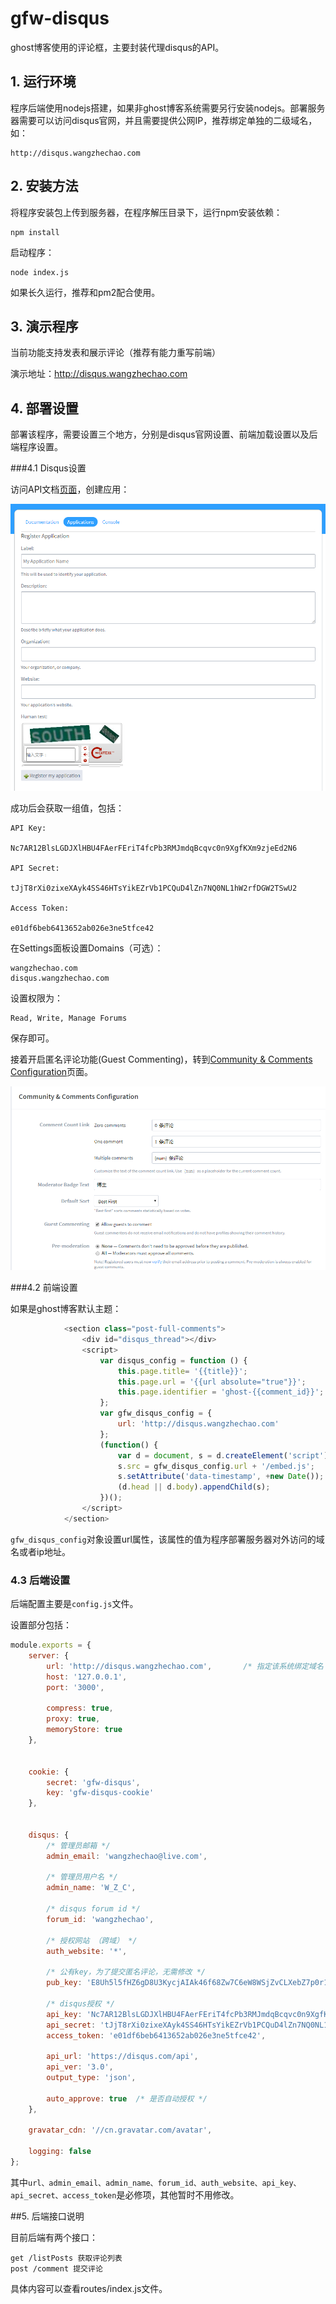 # gfw-disqus
ghost博客使用的评论框，主要封装代理disqus的API。

## 1. 运行环境

程序后端使用nodejs搭建，如果非ghost博客系统需要另行安装nodejs。部署服务器需要可以访问disqus官网，并且需要提供公网IP，推荐绑定单独的二级域名，如：

```
http://disqus.wangzhechao.com
```

## 2. 安装方法

将程序安装包上传到服务器，在程序解压目录下，运行npm安装依赖：

```
npm install
```

启动程序：

```
node index.js
```

如果长久运行，推荐和pm2配合使用。

## 3. 演示程序

当前功能支持发表和展示评论（推荐有能力重写前端）

演示地址：http://disqus.wangzhechao.com

## 4. 部署设置

部署该程序，需要设置三个地方，分别是disqus官网设置、前端加载设置以及后端程序设置。

###4.1 Disqus设置

访问API文档[页面](https://disqus.com/api/applications/)，创建应用：

![Applications](./1.png)

成功后会获取一组值，包括：

```
API Key:

Nc7AR12BlsLGDJXlHBU4FAerFEriT4fcPb3RMJmdqBcqvc0n9XgfKXm9zjeEd2N6

API Secret:

tJjT8rXi0zixeXAyk4SS46HTsYikEZrVb1PCQuD4lZn7NQ0NL1hW2rfDGW2TSwU2

Access Token:

e01df6beb6413652ab026e3ne5tfce42
```

在Settings面板设置Domains（可选）：

```
wangzhechao.com
disqus.wangzhechao.com
```

设置权限为：

```
Read, Write, Manage Forums
```

保存即可。

接着开启匿名评论功能(Guest Commenting)，转到[Community & Comments Configuration](https://disqus.com/admin/settings/community/)页面。

![Community & Comments Configuration](./2.png)

###4.2  前端设置

如果是ghost博客默认主题：

```javascript
            <section class="post-full-comments">
                <div id="disqus_thread"></div>
                <script>
                    var disqus_config = function () {
                        this.page.title= '{{title}}';
                        this.page.url = '{{url absolute="true"}}';
                        this.page.identifier = 'ghost-{{comment_id}}';
                    };
                    var gfw_disqus_config = {
                        url: 'http://disqus.wangzhechao.com'
                    };
                    (function() {
                        var d = document, s = d.createElement('script');
                        s.src = gfw_disqus_config.url + '/embed.js';
                        s.setAttribute('data-timestamp', +new Date());
                        (d.head || d.body).appendChild(s);
                    })();
                </script>
            </section>
```

`gfw_disqus_config`对象设置url属性，该属性的值为程序部署服务器对外访问的域名或者ip地址。

### 4.3 后端设置

后端配置主要是`config.js`文件。

设置部分包括：

```javascript
module.exports = {
	server: {
		url: 'http://disqus.wangzhechao.com',		/* 指定该系统绑定域名（外网可访问） */
	    host: '127.0.0.1',
	    port: '3000',

	    compress: true,
	    proxy: true,
	    memoryStore: true
	},


	cookie: {
		secret: 'gfw-disqus',
		key: 'gfw-disqus-cookie'
	},


	disqus: {
		/* 管理员邮箱 */
		admin_email: 'wangzhechao@live.com',

		/* 管理员用户名 */
		admin_name: 'W_Z_C',

		/* disqus forum id */
		forum_id: 'wangzhechao',

		/* 授权网站 （跨域） */
		auth_website: '*',
		
		/* 公有key，为了提交匿名评论，无需修改 */
		pub_key: 'E8Uh5l5fHZ6gD8U3KycjAIAk46f68Zw7C6eW8WSjZvCLXebZ7p0r1yrYDrLilk2F',

		/* disqus授权 */
		api_key: 'Nc7AR12BlsLGDJXlHBU4FAerFEriT4fcPb3RMJmdqBcqvc0n9XgfKXm9zjeEd2N6',
		api_secret: 'tJjT8rXi0zixeXAyk4SS46HTsYikEZrVb1PCQuD4lZn7NQ0NL1hW2rfDGW2TSwU2',
		access_token: 'e01df6beb6413652ab026e3ne5tfce42',

		api_url: 'https://disqus.com/api',
		api_ver: '3.0',
		output_type: 'json',

		auto_approve: true	/* 是否自动授权 */
	},

	gravatar_cdn: '//cn.gravatar.com/avatar',

	logging: false
};
```

其中`url、admin_email、admin_name、forum_id、auth_website、api_key、api_secret、access_token`是必修项，其他暂时不用修改。

##5. 后端接口说明

目前后端有两个接口：

```
get /listPosts 获取评论列表
post /comment 提交评论
```

具体内容可以查看routes/index.js文件。